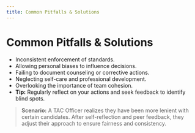 ```yaml
---
title: Common Pitfalls & Solutions
---
```


# Common Pitfalls & Solutions

- Inconsistent enforcement of standards.
- Allowing personal biases to influence decisions.
- Failing to document counseling or corrective actions.
- Neglecting self-care and professional development.
- Overlooking the importance of team cohesion.
- **Tip:** Regularly reflect on your actions and seek feedback to identify blind spots.

> **Scenario:** A TAC Officer realizes they have been more lenient with certain candidates. After self-reflection and peer feedback, they adjust their approach to ensure fairness and consistency. 
